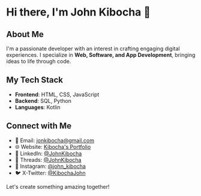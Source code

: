 # Hi there, I'm John Kibocha 👋

## About Me
I'm a passionate developer with an interest in crafting engaging digital experiences. I specialize in **Web, Software, and App Development**, bringing ideas to life through code.

## My Tech Stack
- **Frontend**: HTML, CSS, JavaScript
- **Backend**: SQL, Python
- **Languages**: Kotlin

## Connect with Me
- 📧 Email: jonkibocha@gmail.com
- 🌐 Website:  [Kibocha's Portfolio](https://johnkibocha.pythonanywhere.com/)
- 🔗 LinkedIn: [@JohnKibocha](www.linkedin.com/in/johnkibocha)
- 🧵 Threads: [@JohnKibocha](www.threads.net/john_kibocha)
- 📸 Instagram: [@john_kibocha](www.instagram.com/john_kibocha)
- 🐦 X-Twitter:  [@KibochaJohn](www.twitter.com/KibochaJohn)

Let's create something amazing together!

<!---
JohnKibocha/JohnKibocha is a ✨ special ✨ repository because its `README.md` (this file) appears on your GitHub profile.
You can click the Preview link to take a look at your changes.
--->
